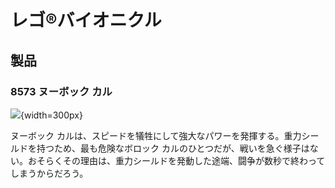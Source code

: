 # レゴ®バイオニクル

## 製品

### 8573 ヌーボック カル

![](https://www.lego.com/cdn/product-assets/product.img.pri/8573_prod.jpg){width=300px}

ヌーボック カルは、スピードを犠牲にして強大なパワーを発揮する。重力シールドを持つため、最も危険なボロック カルのひとつだが、戦いを急ぐ様子はない。おそらくその理由は、重力シールドを発動した途端、闘争が数秒で終わってしまうからだろう。